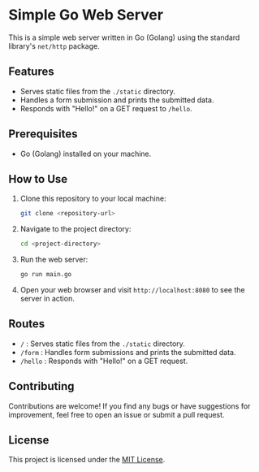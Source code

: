 # Simple Go Web Server

This is a simple web server written in Go (Golang) using the standard library's `net/http` package.

## Features

- Serves static files from the `./static` directory.
- Handles a form submission and prints the submitted data.
- Responds with "Hello!" on a GET request to `/hello`.

## Prerequisites

- Go (Golang) installed on your machine.

## How to Use

1. Clone this repository to your local machine:

    ```bash
    git clone <repository-url>
    ```

2. Navigate to the project directory:

    ```bash
    cd <project-directory>
    ```

3. Run the web server:

    ```bash
    go run main.go
    ```

4. Open your web browser and visit `http://localhost:8080` to see the server in action.

## Routes

- `/` : Serves static files from the `./static` directory.
- `/form` : Handles form submissions and prints the submitted data.
- `/hello` : Responds with "Hello!" on a GET request.

## Contributing

Contributions are welcome! If you find any bugs or have suggestions for improvement, feel free to open an issue or submit a pull request.

## License

This project is licensed under the [MIT License](LICENSE).
